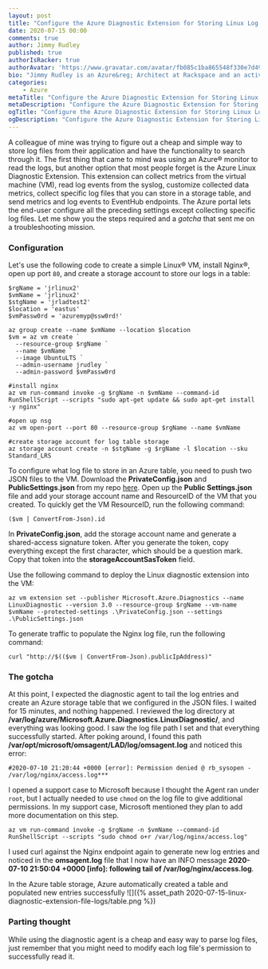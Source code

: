 ```yaml
---
layout: post
title: "Configure the Azure Diagnostic Extension for Storing Linux Log Files"
date: 2020-07-15 00:00
comments: true
author: Jimmy Rudley
published: true
authorIsRacker: true
authorAvatar: 'https://www.gravatar.com/avatar/fb085c1ba865548f330e7d4995c0bf7e'
bio: "Jimmy Rudley is an Azure&reg; Architect at Rackspace and an active member of the Azure community. He focuses on solving large and complex architecture and automation problems within Azure."
categories:
    - Azure
metaTitle: "Configure the Azure Diagnostic Extension for Storing Linux Log Files"
metaDescription: "Configure the Azure Diagnostic Extension for Storing Linux Log Files"
ogTitle: "Configure the Azure Diagnostic Extension for Storing Linux Log Files"
ogDescription: "Configure the Azure Diagnostic Extension for Storing Linux Log Files"
---
```


A colleague of mine was trying to figure out a cheap and simple way to store log files from their application and have the functionality to search through it. The first thing that came to mind was using an Azure&reg; monitor to read the logs, but another option that most people forget is the Azure Linux Diagnostic Extension. This extension can collect metrics from the virtual machine (VM), read log events from the syslog, customize collected data metrics, collect specific log files that you can store in a storage table, and send metrics and log events to EventHub endpoints. The Azure portal lets the end-user configure all the preceding settings except collecting specific log files. Let me show you the steps required and a *gotcha* that sent me on a troubleshooting mission.

<!-- more -->

### Configuration

Let's use the following code to create a simple Linux&reg; VM, install Nginx&reg;, open up port `80`, and create a storage account to store our logs in a table:

```
$rgName = 'jrlinux2'
$vmName = 'jrlinux2'
$stgName = 'jrladtest2'
$location = 'eastus'
$vmPassw0rd = 'azuremyp@ssw0rd!'

az group create --name $vmName --location $location 
$vm = az vm create `
  --resource-group $rgName `
  --name $vmName `
  --image UbuntuLTS `
  --admin-username jrudley `
  --admin-password $vmPassw0rd 

#install nginx
az vm run-command invoke -g $rgName -n $vmName --command-id RunShellScript --scripts "sudo apt-get update && sudo apt-get install -y nginx"

#open up nsg
az vm open-port --port 80 --resource-group $rgName --name $vmName

#create storage account for log table storage
az storage account create -n $stgName -g $rgName -l $location --sku Standard_LRS
```

To configure what log file to store in an Azure table, you need to push two JSON files to the VM. Download the **PrivateConfig.json** and **PublicSettings.json** from my repo [here](https://github.com/jrudley/azurelinuxfilelog). Open up the **Public Settings.json** file and add your storage account name and ResourceID of the VM that you created. To quickly get the VM ResourceID, run the following command:

```
($vm | ConvertFrom-Json).id
```

In **PrivateConfig.json**, add the storage account name and generate a shared-access signature token. After you generate the token, copy everything except the first character, which should be a question mark. Copy that token into the **storageAccountSasToken** field.

Use the following command to deploy the Linux diagnostic extension into the VM:

```
az vm extension set --publisher Microsoft.Azure.Diagnostics --name LinuxDiagnostic --version 3.0 --resource-group $rgName --vm-name $vmName --protected-settings .\PrivateConfig.json --settings .\PublicSettings.json
```

To generate traffic to populate the Nginx log file, run the following command:

```
curl "http://$(($vm | ConvertFrom-Json).publicIpAddress)"
```

### The gotcha

At this point, I expected the diagnostic agent to tail the log entries and create an Azure storage table that we configured in the JSON files. I waited for 15 minutes, and nothing happened. I reviewed the log directory at **/var/log/azure/Microsoft.Azure.Diagnostics.LinuxDiagnostic/**, and everything was looking good. I saw the log file path I set and that everything successfully started. After poking around, I found this path **/var/opt/microsoft/omsagent/LAD/log/omsagent.log** and noticed this error:

    #2020-07-10 21:20:44 +0000 [error]: Permission denied @ rb_sysopen - /var/log/nginx/access.log***

I opened a support case to Microsoft because I thought the Agent ran under `root`, but I actually needed to use `chmod` on the log file to give additional permissions. In my support case, Microsoft mentioned they plan to add more documentation on this step.

```
az vm run-command invoke -g $rgName -n $vmName --command-id RunShellScript --scripts "sudo chmod o+r /var/log/nginx/access.log"
```

I used curl against the Nginx endpoint again to generate new log entries and noticed in the **omsagent.log** file that I now have an INFO message **2020-07-10 21:50:04 +0000 [info]: following tail of /var/log/nginx/access.log**. 

In the Azure table storage, Azure automatically created a table and populated new entries successfully ![]({% asset_path 2020-07-15-linux-diagnostic-extension-file-logs/table.png %})

### Parting thought

While using the diagnostic agent is a cheap and easy way to parse log files, just remember that you might need to modify each log file's permission to successfully read it.

